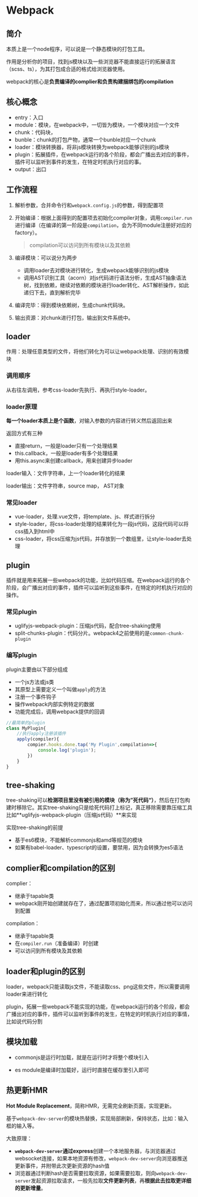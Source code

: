 # Webpack

## 简介

本质上是一个node程序，可以说是一个静态模块的打包工具。

作用是分析你的项目，找到js模块以及一些浏览器不能直接运行的拓展语言（scss、ts），为其打包成合适的格式给浏览器使用。

webpack的核心是**负责编译的complier和负责构建捆绑包的compilation**



## 核心概念

- entry：入口
- module：模块，在webpack中，一切皆为模块，一个模块对应一个文件
- chunk：代码块，
- bunble：chunk的打包产物，通常一个bunble对应一个chunk
- loader：模块转换器，将非js模块转换为webpack能够识别的js模块
- plugin：拓展插件，在webpack运行的各个阶段，都会广播出去对应的事件，插件可以监听到事件的发生，在特定时机执行对应的事。
- output：出口



## 工作流程

1. 解析参数，合并命令行和`webpack.config.js`的参数，得到配置项

2. 开始编译：根据上面得到的配置项去初始化compiler对象，调用`compiler.run`进行编译（在编译的第一阶段是`compilation`，会为不同module注册好对应的factory）。

   > compilation可以访问到所有模块以及其依赖

3. 编译模块：可以说分为两步

   - 调用loader去对模块进行转化，生成webpack能够识别的js模块
   - 调用AST识别工具（acorn）对js代码进行语法分析，生成AST抽象语法树，找到依赖，继续对依赖的模块进行loader转化、AST解析操作，如此递归下去，直到解析完毕

4. 编译完毕：得到模块依赖树，生成chunk代码块。

5. 输出资源：对chunk进行打包，输出到文件系统中。



## loader

作用：处理任意类型的文件，将他们转化为可以让webpack处理、识别的有效模块

### 调用顺序

从右往左调用，参考css-loader先执行、再执行style-loader。

### loader原理

**每一个loader本质上是个函数**，对输入参数的内容进行转义然后返回出来

返回方式有三种

- 直接return，一般是loader只有一个处理结果
- this.callback，一般是loader有多个处理结果
- 用this.async来创建callback，用来创建异步loader

loader输入：文件字符串，上一个loader转化的结果

loader输出：文件字符串，source map， AST对象



### 常见loader

- vue-loader，处理.vue文件，将template、js、样式进行拆分
- style-loader，将css-loader处理的结果转化为一段js代码，这段代码可以将css插入到html中
- css-loader，将css压缩为js代码，并存放到一个数组里，让style-loader去处理



## plugin

插件就是用来拓展一些webpack的功能，比如代码压缩。在webpack运行的各个阶段，会广播出对应的事件，插件可以监听到这些事件，在特定的时机执行对应的操作。

### 常见plugin

- uglifyjs-webpack-plugin：压缩js代码，配合tree-shaking使用
- split-chunks-plugin：代码分片。webpack4之前使用的是`common-chunk-plugin`

### 编写plugin

plugin主要由以下部分组成

- 一个js方法或js类
- 其原型上需要定义一个叫做`apply`的方法
- 注册一个事件钩子
- 操作webpack内部实例特定的数据
- 功能完成后，调用webpack提供的回调

```js
//最简单的plugin
class MyPlugin{
    //执行apply注册该插件
    apply(compiler){
        compier.hooks.done.tap('My Plugin',compilation=>{
            console.log('plugin');
        })
    }
}
```



## tree-shaking

tree-shaking可以**检测项目里没有被引用的模块（称为”死代码“）**，然后在打包构建时移除它。其实tree-shaking只是给死代码打上标记，真正移除需要靠压缩工具比如**uglifyjs-webpack-plugin（压缩js代码）**来实现

实现tree-shaking的前提

- 基于es6模块，不能解析commonjs和amd等规范的模块
- 如果有babel-loader、typescript的设置，要禁用，因为会转换为es5语法



## complier和compilation的区别

complier：

- 继承于tapable类
- webpack刚开始创建就存在了，通过配置项初始化而来，所以通过他可以访问到配置

compilation：

- 继承于tapable类
- 在`compiler.run`（准备编译）时创建
- 可以访问到所有模块及其依赖



## loader和plugin的区别

loader，webpack只能读取js文件，不能读取css、png这些文件，所以需要调用loader来进行转化

plugin，拓展一些webpack不能实现的功能，在webpack运行的各个阶段，都会广播出对应的事件，插件可以监听到事件的发生，在特定的时机执行对应的事情，比如说代码分割



## 模块加载

- commonjs是运行时加载，就是在运行时才将整个模块引入

- es module是编译时加载好，运行时直接在缓存里引入即可



## 热更新HMR

**Hot Module Replacement**，简称HMR，无需完全刷新页面，实现更新。

基于`webpack-dev-server`的模块热替换，实现局部刷新，保持状态，比如：输入框的输入等。

大致原理：

- **`webpack-dev-server`**通过**express**创建一个本地服务器，与浏览器通过websocket连接，如果本地资源有修改，`webpack-dev-server`向浏览器推送更新事件，并附带此次更新资源的hash值
- 浏览器通过判断hash是否需要拉取资源，如果需要拉取，则向`webpack-dev-server`发起资源拉取请求，一般先拉取**文件更新列表**，再**根据此去拉取更详细的更新增量**。

